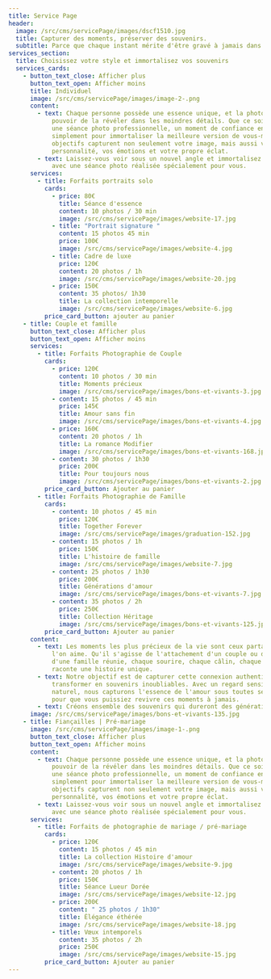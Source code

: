 ```yaml
---
title: Service Page
header:
  image: /src/cms/servicePage/images/dscf1510.jpg
  title: Capturer des moments, préserver des souvenirs.
  subtitle: Parce que chaque instant mérite d'être gravé à jamais dans les mémoires.
services_section:
  title: Choisissez votre style et immortalisez vos souvenirs
  services_cards:
    - button_text_close: Afficher plus
      button_text_open: Afficher moins
      title: Individuel
      image: /src/cms/servicePage/images/image-2-.png
      content:
        - text: Chaque personne possède une essence unique, et la photographie a le
            pouvoir de la révéler dans les moindres détails. Que ce soit pour
            une séance photo professionnelle, un moment de confiance en soi ou
            simplement pour immortaliser la meilleure version de vous-même, nos
            objectifs capturent non seulement votre image, mais aussi votre
            personnalité, vos émotions et votre propre éclat.
        - text: Laissez-vous voir sous un nouvel angle et immortalisez vos difficultés
            avec une séance photo réalisée spécialement pour vous.
      services:
        - title: Forfaits portraits solo
          cards:
            - price: 80€
              title: Séance d'essence
              content: 10 photos / 30 min
              image: /src/cms/servicePage/images/website-17.jpg
            - title: "Portrait signature "
              content: 15 photos 45 min
              price: 100€
              image: /src/cms/servicePage/images/website-4.jpg
            - title: Cadre de luxe
              price: 120€
              content: 20 photos / 1h
              image: /src/cms/servicePage/images/website-20.jpg
            - price: 150€
              content: 35 photos/ 1h30
              title: La collection intemporelle
              image: /src/cms/servicePage/images/website-6.jpg
          price_card_button: ajouter au panier
    - title: Couple et famille
      button_text_close: Afficher plus
      button_text_open: Afficher moins
      services:
        - title: Forfaits Photographie de Couple
          cards:
            - price: 120€
              content: 10 photos / 30 min
              title: Moments précieux
              image: /src/cms/servicePage/images/bons-et-vivants-3.jpg
            - content: 15 photos / 45 min
              price: 145€
              title: Amour sans fin
              image: /src/cms/servicePage/images/bons-et-vivants-4.jpg
            - price: 160€
              content: 20 photos / 1h
              title: La romance Modifier
              image: /src/cms/servicePage/images/bons-et-vivants-168.jpg
            - content: 30 photos / 1h30
              price: 200€
              title: Pour toujours nous
              image: /src/cms/servicePage/images/bons-et-vivants-2.jpg
          price_card_button: Ajouter au panier
        - title: Forfaits Photographie de Famille
          cards:
            - content: 10 photos / 45 min
              price: 120€
              title: Together Forever
              image: /src/cms/servicePage/images/graduation-152.jpg
            - content: 15 photos / 1h
              price: 150€
              title: L'histoire de famille
              image: /src/cms/servicePage/images/website-7.jpg
            - content: 25 photos / 1h30
              price: 200€
              title: Générations d'amour
              image: /src/cms/servicePage/images/bons-et-vivants-7.jpg
            - content: 35 photos / 2h
              price: 250€
              title: Collection Héritage
              image: /src/cms/servicePage/images/bons-et-vivants-125.jpg
          price_card_button: Ajouter au panier
      content:
        - text: Les moments les plus précieux de la vie sont ceux partagés avec ceux que
            l'on aime. Qu'il s'agisse de l'attachement d'un couple ou de la joie
            d'une famille réunie, chaque sourire, chaque câlin, chaque regard
            raconte une histoire unique.
        - text: Notre objectif est de capturer cette connexion authentique et de la
            transformer en souvenirs inoubliables. Avec un regard sensible et
            naturel, nous capturons l'essence de l'amour sous toutes ses formes,
            pour que vous puissiez revivre ces moments à jamais.
        - text: Créons ensemble des souvenirs qui dureront des générations !
      image: /src/cms/servicePage/images/bons-et-vivants-135.jpg
    - title: Fiançailles | Pré-mariage
      image: /src/cms/servicePage/images/image-1-.png
      button_text_close: Afficher plus
      button_text_open: Afficher moins
      content:
        - text: Chaque personne possède une essence unique, et la photographie a le
            pouvoir de la révéler dans les moindres détails. Que ce soit pour
            une séance photo professionnelle, un moment de confiance en soi ou
            simplement pour immortaliser la meilleure version de vous-même, nos
            objectifs capturent non seulement votre image, mais aussi votre
            personnalité, vos émotions et votre propre éclat.
        - text: Laissez-vous voir sous un nouvel angle et immortalisez vos difficultés
            avec une séance photo réalisée spécialement pour vous.
      services:
        - title: Forfaits de photographie de mariage / pré-mariage
          cards:
            - price: 120€
              content: 15 photos / 45 min
              title: La collection Histoire d'amour
              image: /src/cms/servicePage/images/website-9.jpg
            - content: 20 photos / 1h
              price: 150€
              title: Séance Lueur Dorée
              image: /src/cms/servicePage/images/website-12.jpg
            - price: 200€
              content: " 25 photos / 1h30"
              title: Élégance éthérée
              image: /src/cms/servicePage/images/website-18.jpg
            - title: Vœux intemporels
              content: 35 photos / 2h
              price: 250€
              image: /src/cms/servicePage/images/website-15.jpg
          price_card_button: Ajouter au panier
---
```

